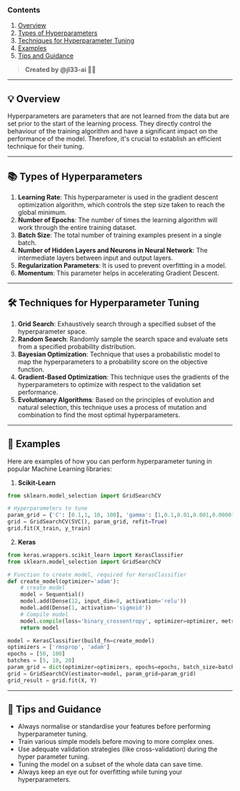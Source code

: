 
### Contents
1. [Overview](#overview)
2. [Types of Hyperparameters](#types)
3. [Techniques for Hyperparameter Tuning](#techniques)
4. [Examples](#examples)
5. [Tips and Guidance](#tips)

> __Created by @jl33-ai 👦🏻__

---

## 💡 Overview <a id="overview"></a>

Hyperparameters are parameters that are not learned from the data but are set prior to the start of the learning process. They directly control the behaviour of the training algorithm and have a significant impact on the performance of the model. Therefore, it's crucial to establish an efficient technique for their tuning.

---

## 📚 Types of Hyperparameters <a id="types"></a>

1. **Learning Rate**: This hyperparameter is used in the gradient descent optimization algorithm, which controls the step size taken to reach the global minimum.
2. **Number of Epochs**: The number of times the learning algorithm will work through the entire training dataset.
3. **Batch Size**: The total number of training examples present in a single batch.
4. **Number of Hidden Layers and Neurons in Neural Network**: The intermediate layers between input and output layers.
5. **Regularization Parameters**: It is used to prevent overfitting in a model.
6. **Momentum**: This parameter helps in accelerating Gradient Descent.
   
---

## 🛠️ Techniques for Hyperparameter Tuning <a id="techniques"></a>

1. **Grid Search**: Exhaustively search through a specified subset of the hyperparameter space.
2. **Random Search**: Randomly sample the search space and evaluate sets from a specified probability distribution.
3. **Bayesian Optimization**: Technique that uses a probabilistic model to map the hyperparameters to a probability score on the objective function.
4. **Gradient-Based Optimization**: This technique uses the gradients of the hyperparameters to optimize with respect to the validation set performance.
5. **Evolutionary Algorithms**: Based on the principles of evolution and natural selection, this technique uses a process of mutation and combination to find the most optimal hyperparameters.

---

## 🧪 Examples <a id="examples"></a>

Here are examples of how you can perform hyperparameter tuning in popular Machine Learning libraries:

1. **Scikit-Learn**

```python
from sklearn.model_selection import GridSearchCV

# Hyperparameters to tune
param_grid = {'C': [0.1,1, 10, 100], 'gamma': [1,0.1,0.01,0.001,0.00001]}
grid = GridSearchCV(SVC(), param_grid, refit=True)
grid.fit(X_train, y_train)
```

2. **Keras**

```python
from keras.wrappers.scikit_learn import KerasClassifier
from sklearn.model_selection import GridSearchCV

# Function to create model, required for KerasClassifier
def create_model(optimizer='adam'):
    # create model
    model = Sequential()
    model.add(Dense(12, input_dim=8, activation='relu'))
    model.add(Dense(1, activation='sigmoid'))
    # Compile model
    model.compile(loss='binary_crossentropy', optimizer=optimizer, metrics=['accuracy'])
    return model

model = KerasClassifier(build_fn=create_model)
optimizers = ['rmsprop', 'adam']
epochs = [50, 100]
batches = [5, 10, 20]
param_grid = dict(optimizer=optimizers, epochs=epochs, batch_size=batches)
grid = GridSearchCV(estimator=model, param_grid=param_grid)
grid_result = grid.fit(X, Y)
```

---

## 💎 Tips and Guidance <a id="tips"></a>

* Always normalise or standardise your features before performing hyperparameter tuning.
* Train various simple models before moving to more complex ones.
* Use adequate validation strategies (like cross-validation) during the hyper parameter tuning.
* Tuning the model on a subset of the whole data can save time.
* Always keep an eye out for overfitting while tuning your hyperparameters.
